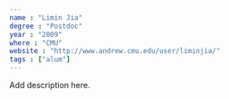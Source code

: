 ```yaml
---
name : "Limin Jia"
degree : "Postdoc"
year : "2009"
where : "CMU"
website : "http://www.andrew.cmu.edu/user/liminjia/"
tags : ["alum"]
---
```

Add description here.
